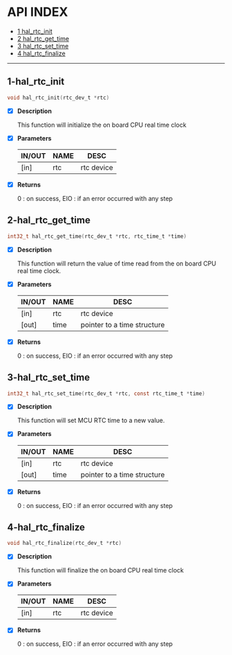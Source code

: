 # API INDEX

  * [1 hal_rtc_init](#1-hal_rtc_init)
  * [2 hal_rtc_get_time](#2-hal_rtc_get_time)
  * [3 hal_rtc_set_time](#3-hal_rtc_set_time)
  * [4 hal_rtc_finalize](#4-hal_rtc_finalize)
------

## 1-hal_rtc_init

```c
void hal_rtc_init(rtc_dev_t *rtc)
```

- [x] **Description**

  This function will initialize the on board CPU real time clock
 

- [x] **Parameters**

  | IN/OUT |  NAME  |  DESC  |
  |--------|--------|--------|
  | [in] | rtc | rtc device |

- [x] **Returns**

  0 : on success, EIO : if an error occurred with any step

## 2-hal_rtc_get_time

```c
int32_t hal_rtc_get_time(rtc_dev_t *rtc, rtc_time_t *time)
```

- [x] **Description**

  This function will return the value of time read from the on board CPU real time clock.

- [x] **Parameters**

  | IN/OUT |  NAME  |  DESC  |
  |--------|--------|--------|
  | [in] |  rtc |  rtc device   |
  | [out] | time | pointer to a time structure |

- [x] **Returns**

  0 : on success, EIO : if an error occurred with any step

## 3-hal_rtc_set_time

```c
int32_t hal_rtc_set_time(rtc_dev_t *rtc, const rtc_time_t *time)
```

- [x] **Description**

  This function will set MCU RTC time to a new value.

- [x] **Parameters**

  | IN/OUT |  NAME  |  DESC  |
  |--------|--------|--------|
  | [in] |  rtc |  rtc device   |
  | [out] | time | pointer to a time structure |

- [x] **Returns**

  0 : on success, EIO : if an error occurred with any step

## 4-hal_rtc_finalize

```c
void hal_rtc_finalize(rtc_dev_t *rtc)
```

- [x] **Description**

  This function will finalize the on board CPU real time clock
 
- [x] **Parameters**

  | IN/OUT |  NAME  |  DESC  |
  |--------|--------|--------|
  | [in] | rtc | rtc device |

- [x] **Returns**

  0 : on success, EIO : if an error occurred with any step